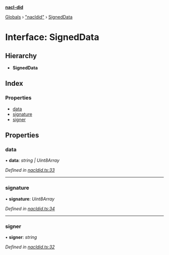 **[nacl-did](../README.md)**

[Globals](../globals.md) › ["nacldid"](../modules/_nacldid_.md) › [SignedData](_nacldid_.signeddata.md)

# Interface: SignedData

## Hierarchy

* **SignedData**

## Index

### Properties

* [data](_nacldid_.signeddata.md#data)
* [signature](_nacldid_.signeddata.md#signature)
* [signer](_nacldid_.signeddata.md#signer)

## Properties

###  data

• **data**: *string | Uint8Array*

*Defined in [nacldid.ts:33](https://github.com/uport-project/nacl-did/blob/ce82fa9/src/nacldid.ts#L33)*

___

###  signature

• **signature**: *Uint8Array*

*Defined in [nacldid.ts:34](https://github.com/uport-project/nacl-did/blob/ce82fa9/src/nacldid.ts#L34)*

___

###  signer

• **signer**: *string*

*Defined in [nacldid.ts:32](https://github.com/uport-project/nacl-did/blob/ce82fa9/src/nacldid.ts#L32)*